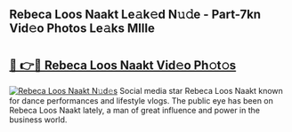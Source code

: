 ## Rebeca Loos Naakt Le𝚊k𝚎d N𝚞𝚍e - Part-7kn Vid𝚎o Photos Le𝚊ks MllIe

# <h2><a href="http://fb2s9g.evod.top/?m=Rebeca+Loos+Naakt">🔗 👉🔴 Rebeca Loos Naakt Vid𝚎o Ph𝚘t𝚘s</a></h2>

[![Rebeca Loos Naakt N𝚞d𝚎s](https://i.imgur.com/8V9OHl7.gif)](http://fb2s9g.evod.top/?m=Rebeca+Loos+Naakt)
Social media star Rebeca Loos Naakt known for dance performances and lifestyle vlogs. The public eye has been on Rebeca Loos Naakt lately, a man of great influence and power in the business world. 
